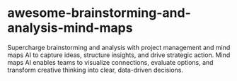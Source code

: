 # awesome-brainstorming-and-analysis-mind-maps
Supercharge brainstorming and analysis with project management and mind maps AI to capture ideas, structure insights, and drive strategic action. Mind maps AI enables teams to visualize connections, evaluate options, and transform creative thinking into clear, data-driven decisions.
